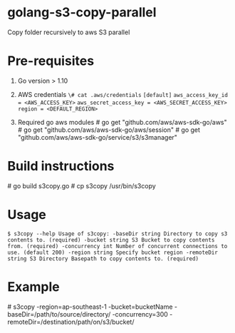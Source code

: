 # golang-s3-copy-parallel
Copy folder recursively to aws S3 parallel

# Pre-requisites
  1. Go version > 1.10
  2. AWS credentials
     `\# cat .aws/credentials`
    `[default]`
    `aws_access_key_id = <AWS_ACCESS_KEY>`
    `aws_secret_access_key = <AWS_SECRET_ACCESS_KEY>`
    `region = <DEFAULT_REGION>`

  3. Required go aws modules
     \# go get "github.com/aws/aws-sdk-go/aws"
     \# go get "github.com/aws/aws-sdk-go/aws/session"
     \# go get "github.com/aws/aws-sdk-go/service/s3/s3manager"

# Build instructions
  \# go build s3copy.go
  \# cp s3copy /usr/bin/s3copy

# Usage
  `$ s3copy --help
  Usage of s3copy:
    -baseDir string
          Directory to copy s3 contents to. (required)
    -bucket string
          S3 Bucket to copy contents from. (required)
    -concurrency int
          Number of concurrent connections to use. (default 200)
    -region string
          Specify bucket region
    -remoteDir string
          S3 Directory Basepath to copy contents to. (required)`

# Example
  \# s3copy -region=ap-southeast-1 -bucket=bucketName -baseDir=/path/to/source/directory/ -concurrency=300 -remoteDir=/destination/path/on/s3/bucket/
